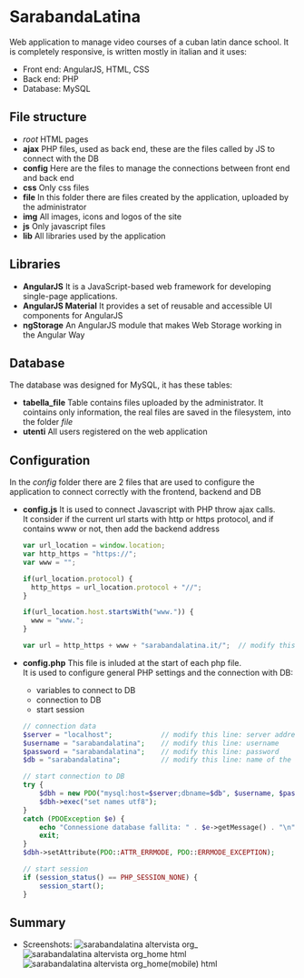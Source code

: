 # SarabandaLatina
Web application to manage video courses of a cuban latin dance school.
It is completely responsive, is written mostly in italian and it uses:
- Front end: AngularJS, HTML, CSS
- Back end: PHP
- Database: MySQL

## File structure
- _root_
  HTML pages
- **ajax**
  PHP files, used as back end, these are the files called by JS to connect with the DB
- **config**
  Here are the files to manage the connections between front end and back end
- **css**
  Only css files
- **file**
  In this folder there are files created by the application, uploaded by the administrator
- **img**
  All images, icons and logos of the site
- **js**
  Only javascript files
- **lib**
  All libraries used by the application
 
## Libraries
- **AngularJS**
  It is a JavaScript-based web framework for developing single-page applications.
- **AngularJS Material**
  It provides a set of reusable and accessible UI components for AngularJS
- **ngStorage**
  An AngularJS module that makes Web Storage working in the Angular Way
  
## Database
The database was designed for MySQL, it has these tables:
- **tabella_file**
  Table contains files uploaded by the administrator. It cointains only information, the real files are saved in the filesystem, into the folder _file_ 
- **utenti**
  All users registered on the web application

## Configuration
In the _config_ folder there are 2 files that are used to configure the application to connect correctly with the frontend, backend and DB
- **config.js**
  It is used to connect Javascript with PHP throw ajax calls. <br>
  It consider if the current url starts with http or https protocol, and if contains www or not, then add the backend address
  
  ```javascript
  var url_location = window.location; 
  var http_https = "https://";
  var www = "";
  
  if(url_location.protocol) {
    http_https = url_location.protocol + "//";
  }
  
  if(url_location.host.startsWith("www.")) {
    www = "www.";
  }
  
  var url = http_https + www + "sarabandalatina.it/";  // modify this line: address url of the apprication
  ```
- **config.php**
  This file is inluded at the start of each php file. <br>
  It is used to configure general PHP settings and the connection with DB:
  - variables to connect to DB
  - connection to DB
  - start session
  
  ```php
  // connection data
  $server = "localhost";            // modify this line: server address
  $username = "sarabandalatina";    // modify this line: username
  $password = "sarabandalatina";    // modify this line: password
  $db = "sarabandalatina";          // modify this line: name of the database

  // start connection to DB
  try {
      $dbh = new PDO("mysql:host=$server;dbname=$db", $username, $password);
      $dbh->exec("set names utf8");
  }
  catch (PDOException $e) {
      echo "Connessione database fallita: " . $e->getMessage() . "\n";
      exit;
  }
  $dbh->setAttribute(PDO::ATTR_ERRMODE, PDO::ERRMODE_EXCEPTION);

  // start session
  if (session_status() == PHP_SESSION_NONE) {    
      session_start();
  }
  ```

## Summary
- Screenshots:
  ![sarabandalatina altervista org_](https://github.com/DavideMurro/SarabandaLatina/assets/118051417/fc6b408f-67af-45be-aded-ad61d354d073)
  ![sarabandalatina altervista org_home html](https://github.com/DavideMurro/SarabandaLatina/assets/118051417/6285ad6e-de5a-43bc-8c4a-a96f94ce1b1e)
  ![sarabandalatina altervista org_home(mobile) html](https://github.com/DavideMurro/SarabandaLatina/assets/118051417/c2a835a0-308b-446f-986e-79a4ced7b7ea)

    
